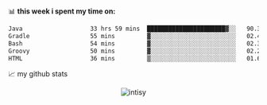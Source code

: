 📊 **this week i spent my time on:**
<!--START_SECTION:waka-->

```txt
Java                   33 hrs 59 mins  ██████████████████████▓░░   90.31 %
Gradle                 55 mins         ▓░░░░░░░░░░░░░░░░░░░░░░░░   02.47 %
Bash                   54 mins         ▓░░░░░░░░░░░░░░░░░░░░░░░░   02.39 %
Groovy                 50 mins         ▓░░░░░░░░░░░░░░░░░░░░░░░░   02.23 %
HTML                   36 mins         ▒░░░░░░░░░░░░░░░░░░░░░░░░   01.60 %
```

<!--END_SECTION:waka-->


📈 my github stats

<p align="center"> <img src="https://github-readme-stats.vercel.app/api?username=intisy&show_icons=true&theme=gotham" alt="intisy" />





